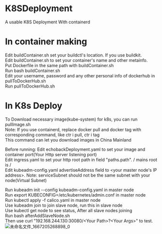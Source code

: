 # K8SDeployment  
A usable K8S Deployment With containerd  
  
# In container making  
Edit buildContainer.sh set your buildctl's location. If you use buildkit.  
Edit buildContainer.sh to set your container's name and other metainfo.  
Put Dockerfile in the same path with buildContainer.sh  
Run bash buildContainer.sh  
Edit your username, password and any other personal info of dockerhub in pullToDockerHub.sh  
Run pullToDockerHub.sh  
  
# In K8s Deploy  
To Download necessary image(kube-system) for k8s, you can run pullImage.sh  
Note: If you use containerd, replace docker pull and docker tag with corresponding command, like ctr i pull, ctr i tag  
This command can let you download images in China Mainland  

Before running:
Edit echobackDeployment.yaml to set your image and container port(Your Http server listening port)  
Edit ingress.yaml to set your http root path in field "paths.path". / mains root is /  
Edit kubeadm-config.yaml advertiseAddress field to <your master node's IP address>. Note: serviceSubnet should not be the same subnet with your node(Virtual Subnet)  

Run kubeadm init --config kubeadm-config.yaml in master node  
Run export KUBECONFIG=/etc/kubernetes/admin.conf in master node  
Run kubectl apply -f calico.yaml in master node  
Use kubeadm join to join slave node, run this in slave node  
Use kubectl get node to see status, After all slave nodes joining  
Run bash afterAddSlaveNode.sh  
Then use curl "192.168.244.130:30080/\<Your Path\>?\<Your Args\>" to test.  
![未命名文件_1667205268898_0](https://user-images.githubusercontent.com/47754424/198976839-7344830d-6f28-4457-857a-e9712bbcccd5.png)

